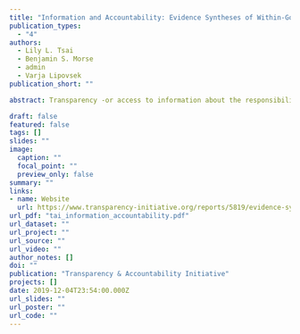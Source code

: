 ```yaml
---
title: "Information and Accountability: Evidence Syntheses of Within-Government and Citizen-Government Accountability Pathways"
publication_types:
  - "4"
authors:
  - Lily L. Tsai
  - Benjamin S. Morse
  - admin
  - Varja Lipovsek
publication_short: ""

abstract: Transparency -or access to information about the responsibilities and actions of those in government- is widely viewed as a prerequisite for effective democratic governance. Various studies testify to the results made possible by transparency initiatives, particularly in the context of democratic elections. Yet there is relatively scarce evidence to explore the effects of transparency on non-electoral accountability or to inform practitioner and policy-maker investments in strengthening accountable democratic governance. These evidence syntheses offer a conceptual framework to understand the causal mechanisms and types of information interventions to enhance accountability and to identify gaps in the evidence base. The report discusses the quality of evidence examined and the implications of these findings to help us develop more nuanced models for understanding the relationship between transparency and accountability.

draft: false
featured: false
tags: []
slides: ""
image:
  caption: ""
  focal_point: ""
  preview_only: false
summary: ""
links:
- name: Website
  url: https://www.transparency-initiative.org/reports/5819/evidence-syntheses-of-within-government-and-citizen-government-accountability-pathways/
url_pdf: "tai_information_accountability.pdf"
url_dataset: ""
url_project: ""
url_source: ""
url_video: ""
author_notes: []
doi: ""
publication: "Transparency & Accountability Initiative"
projects: []
date: 2019-12-04T23:54:00.000Z
url_slides: ""
url_poster: ""
url_code: ""
---
```


